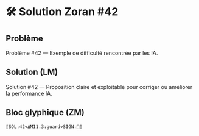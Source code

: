 # 🛠️ Solution Zoran #42

## Problème
Problème #42 — Exemple de difficulté rencontrée par les IA.

## Solution (LM)
Solution #42 — Proposition claire et exploitable pour corriger ou améliorer la performance IA.

## Bloc glyphique (ZM)
```
⟦SOL:42⋄ΔM11.3:guard⋄SIGN:🦋⟧
```
